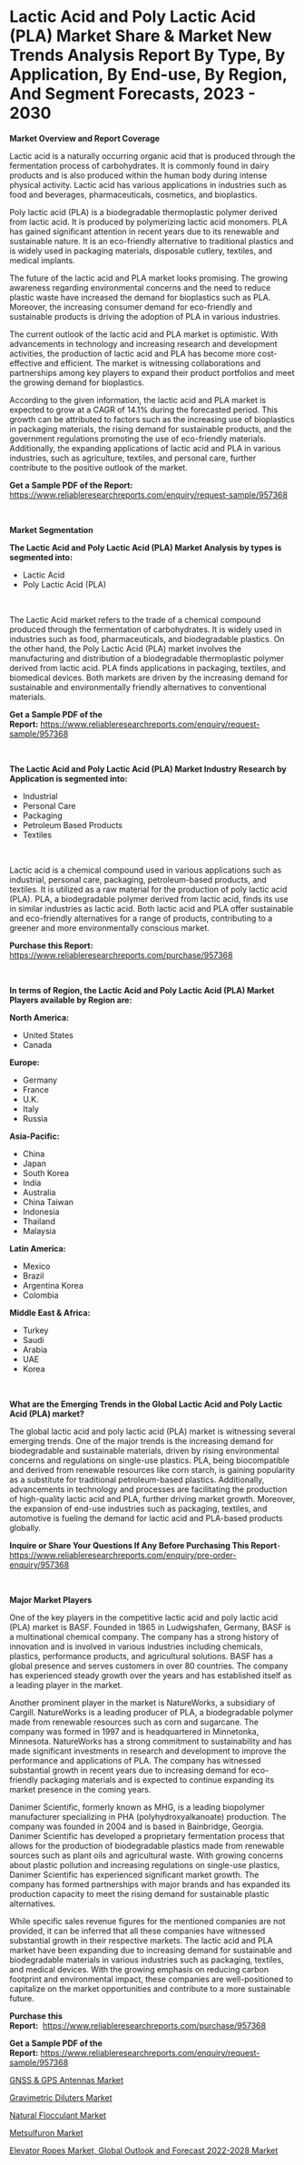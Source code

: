<p><h1>Lactic Acid and Poly Lactic Acid (PLA) Market Share & Market New Trends Analysis Report By Type, By Application, By End-use, By Region, And Segment Forecasts, 2023 - 2030</h1></p><p><strong>Market Overview and Report Coverage</strong></p>
<p><p>Lactic acid is a naturally occurring organic acid that is produced through the fermentation process of carbohydrates. It is commonly found in dairy products and is also produced within the human body during intense physical activity. Lactic acid has various applications in industries such as food and beverages, pharmaceuticals, cosmetics, and bioplastics.</p><p>Poly lactic acid (PLA) is a biodegradable thermoplastic polymer derived from lactic acid. It is produced by polymerizing lactic acid monomers. PLA has gained significant attention in recent years due to its renewable and sustainable nature. It is an eco-friendly alternative to traditional plastics and is widely used in packaging materials, disposable cutlery, textiles, and medical implants.</p><p>The future of the lactic acid and PLA market looks promising. The growing awareness regarding environmental concerns and the need to reduce plastic waste have increased the demand for bioplastics such as PLA. Moreover, the increasing consumer demand for eco-friendly and sustainable products is driving the adoption of PLA in various industries.</p><p>The current outlook of the lactic acid and PLA market is optimistic. With advancements in technology and increasing research and development activities, the production of lactic acid and PLA has become more cost-effective and efficient. The market is witnessing collaborations and partnerships among key players to expand their product portfolios and meet the growing demand for bioplastics.</p><p>According to the given information, the lactic acid and PLA market is expected to grow at a CAGR of 14.1% during the forecasted period. This growth can be attributed to factors such as the increasing use of bioplastics in packaging materials, the rising demand for sustainable products, and the government regulations promoting the use of eco-friendly materials. Additionally, the expanding applications of lactic acid and PLA in various industries, such as agriculture, textiles, and personal care, further contribute to the positive outlook of the market.</p></p>
<p><strong>Get a Sample PDF of the Report:</strong> <a href="https://www.reliableresearchreports.com/enquiry/request-sample/957368">https://www.reliableresearchreports.com/enquiry/request-sample/957368</a></p>
<p>&nbsp;</p>
<p><strong>Market Segmentation</strong></p>
<p><strong>The Lactic Acid and Poly Lactic Acid (PLA) Market Analysis by types is segmented into:</strong></p>
<p><ul><li>Lactic Acid</li><li>Poly Lactic Acid (PLA)</li></ul></p>
<p>&nbsp;</p>
<p><p>The Lactic Acid market refers to the trade of a chemical compound produced through the fermentation of carbohydrates. It is widely used in industries such as food, pharmaceuticals, and biodegradable plastics. On the other hand, the Poly Lactic Acid (PLA) market involves the manufacturing and distribution of a biodegradable thermoplastic polymer derived from lactic acid. PLA finds applications in packaging, textiles, and biomedical devices. Both markets are driven by the increasing demand for sustainable and environmentally friendly alternatives to conventional materials.</p></p>
<p><strong>Get a Sample PDF of the Report:</strong>&nbsp;<a href="https://www.reliableresearchreports.com/enquiry/request-sample/957368">https://www.reliableresearchreports.com/enquiry/request-sample/957368</a></p>
<p>&nbsp;</p>
<p><strong>The Lactic Acid and Poly Lactic Acid (PLA) Market Industry Research by Application is segmented into:</strong></p>
<p><ul><li>Industrial</li><li>Personal Care</li><li>Packaging</li><li>Petroleum Based Products</li><li>Textiles</li></ul></p>
<p>&nbsp;</p>
<p><p>Lactic acid is a chemical compound used in various applications such as industrial, personal care, packaging, petroleum-based products, and textiles. It is utilized as a raw material for the production of poly lactic acid (PLA). PLA, a biodegradable polymer derived from lactic acid, finds its use in similar industries as lactic acid. Both lactic acid and PLA offer sustainable and eco-friendly alternatives for a range of products, contributing to a greener and more environmentally conscious market.</p></p>
<p><strong>Purchase this Report:</strong>&nbsp; <a href="https://www.reliableresearchreports.com/purchase/957368">https://www.reliableresearchreports.com/purchase/957368</a></p>
<p>&nbsp;</p>
<p><strong>In terms of Region, the Lactic Acid and Poly Lactic Acid (PLA) Market Players available by Region are:</strong></p>
<p>
    <p> <strong> North America: </strong>
        <ul>
            <li>United States</li>
            <li>Canada</li>
        </ul>
        </p> 
    <p> <strong> Europe: </strong>
        <ul>
            <li>Germany</li>
            <li>France</li>
            <li>U.K.</li>
            <li>Italy</li>
            <li>Russia</li>
        </ul>
        </p> 
    <p> <strong> Asia-Pacific: </strong>
        <ul>
            <li>China</li>
            <li>Japan</li>
            <li>South Korea</li>
            <li>India</li>
            <li>Australia</li>
            <li>China Taiwan</li>
            <li>Indonesia</li>
            <li>Thailand</li>
            <li>Malaysia</li>
        </ul>
        </p> 
    <p> <strong> Latin America: </strong>
        <ul>
            <li>Mexico</li>
            <li>Brazil</li>
            <li>Argentina Korea</li>
            <li>Colombia</li>
        </ul>
        </p> 
    <p> <strong> Middle East & Africa: </strong>
        <ul>
            <li>Turkey</li>
            <li>Saudi</li>
            <li>Arabia</li>
            <li>UAE</li>
            <li>Korea</li>
        </ul>
    </p>
    </p>
<p>&nbsp;</p>
<p><strong>What are the Emerging Trends in the Global Lactic Acid and Poly Lactic Acid (PLA) market?</strong></p>
<p><p>The global lactic acid and poly lactic acid (PLA) market is witnessing several emerging trends. One of the major trends is the increasing demand for biodegradable and sustainable materials, driven by rising environmental concerns and regulations on single-use plastics. PLA, being biocompatible and derived from renewable resources like corn starch, is gaining popularity as a substitute for traditional petroleum-based plastics. Additionally, advancements in technology and processes are facilitating the production of high-quality lactic acid and PLA, further driving market growth. Moreover, the expansion of end-use industries such as packaging, textiles, and automotive is fueling the demand for lactic acid and PLA-based products globally.</p></p>
<p><strong>Inquire or Share Your Questions If Any Before Purchasing This Report</strong>- <a href="https://www.reliableresearchreports.com/enquiry/pre-order-enquiry/957368">https://www.reliableresearchreports.com/enquiry/pre-order-enquiry/957368</a></p>
<p>&nbsp;</p>
<p><strong>Major Market Players</strong></p>
<p><p>One of the key players in the competitive lactic acid and poly lactic acid (PLA) market is BASF. Founded in 1865 in Ludwigshafen, Germany, BASF is a multinational chemical company. The company has a strong history of innovation and is involved in various industries including chemicals, plastics, performance products, and agricultural solutions. BASF has a global presence and serves customers in over 80 countries. The company has experienced steady growth over the years and has established itself as a leading player in the market. </p><p>Another prominent player in the market is NatureWorks, a subsidiary of Cargill. NatureWorks is a leading producer of PLA, a biodegradable polymer made from renewable resources such as corn and sugarcane. The company was formed in 1997 and is headquartered in Minnetonka, Minnesota. NatureWorks has a strong commitment to sustainability and has made significant investments in research and development to improve the performance and applications of PLA. The company has witnessed substantial growth in recent years due to increasing demand for eco-friendly packaging materials and is expected to continue expanding its market presence in the coming years. </p><p>Danimer Scientific, formerly known as MHG, is a leading biopolymer manufacturer specializing in PHA (polyhydroxyalkanoate) production. The company was founded in 2004 and is based in Bainbridge, Georgia. Danimer Scientific has developed a proprietary fermentation process that allows for the production of biodegradable plastics made from renewable sources such as plant oils and agricultural waste. With growing concerns about plastic pollution and increasing regulations on single-use plastics, Danimer Scientific has experienced significant market growth. The company has formed partnerships with major brands and has expanded its production capacity to meet the rising demand for sustainable plastic alternatives. </p><p>While specific sales revenue figures for the mentioned companies are not provided, it can be inferred that all these companies have witnessed substantial growth in their respective markets. The lactic acid and PLA market have been expanding due to increasing demand for sustainable and biodegradable materials in various industries such as packaging, textiles, and medical devices. With the growing emphasis on reducing carbon footprint and environmental impact, these companies are well-positioned to capitalize on the market opportunities and contribute to a more sustainable future.</p></p>
<p><strong>Purchase this Report:</strong>&nbsp;&nbsp;<a href="https://www.reliableresearchreports.com/purchase/957368">https://www.reliableresearchreports.com/purchase/957368</a></p>
<p></p>
<p><strong>Get a Sample PDF of the Report:</strong>&nbsp;<a href="https://www.reliableresearchreports.com/enquiry/request-sample/957368">https://www.reliableresearchreports.com/enquiry/request-sample/957368</a></p>
<p><p><a href="https://medium.com/@anamariaagolli86/gnss-amp-gps-antennas-market-size-growth-forecast-2023-2030-1753ff62c5da">GNSS & GPS Antennas Market</a></p><p><a href="https://medium.com/@jessicaelliott65/gravimetric-diluters-market-size-growth-forecast-2023-2030-e1f560d8b50b">Gravimetric Diluters Market</a></p><p><a href="https://www.linkedin.com/pulse/natural-flocculant-market-share-amp-new-trends-analysis-egurf/">Natural Flocculant Market</a></p><p><a href="https://www.linkedin.com/pulse/metsulfuron-market-research-report-provides-thorough-industry-evdif/">Metsulfuron Market</a></p><p><a href="https://issuu.com/reportprime-2/docs/elevator-ropes-market-global-outlook-and-forecast-?fr=xKAE9_zU1NQ">Elevator Ropes Market, Global Outlook and Forecast 2022-2028 Market</a></p></p>